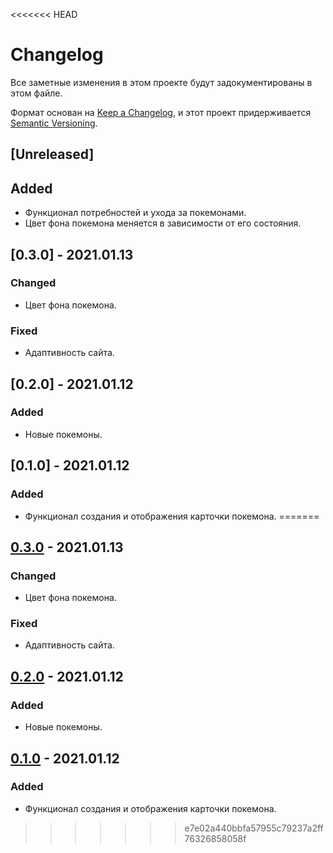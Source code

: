 <<<<<<< HEAD
# Changelog
Все заметные изменения в этом проекте будут задокументированы в этом файле.

Формат основан на [Keep a Changelog](https://keepachangelog.com/en/1.0.0/),
и этот проект придерживается [Semantic Versioning](https://semver.org/spec/v2.0.0.html).

## [Unreleased]
## Added
- Функционал потребностей и ухода за покемонами.
- Цвет фона покемона меняется в зависимости от его состояния. 

## [0.3.0] - 2021.01.13
### Changed
- Цвет фона покемона.
### Fixed
- Адаптивность сайта.

## [0.2.0] - 2021.01.12
### Added
- Новые покемоны.

## [0.1.0] - 2021.01.12
### Added
- Функционал создания и отображения карточки покемона.
=======
## [0.3.0](https://github.com/DaniilBenyash/DZ_12_Pokemon/commit/bc7642c086c3bc87170e158fb993c85f8e088dcb) - 2021.01.13
### Changed
- Цвет фона покемона.
### Fixed
- Адаптивность сайта.

## [0.2.0](https://github.com/DaniilBenyash/DZ_12_Pokemon/commit/ec49b36b2c6957ad7086e873da2e7cea5b3795cc) - 2021.01.12
### Added
- Новые покемоны.

## [0.1.0](https://github.com/DaniilBenyash/DZ_12_Pokemon/commit/f3bc8515f9079a2bb983d0f60bade7301dd16f9d) - 2021.01.12
### Added
- Функционал создания и отображения карточки покемона.
>>>>>>> e7e02a440bbfa57955c79237a2ff76326858058f
